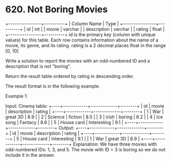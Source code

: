 # 620. Not Boring Movies

+----------------+----------+
| Column Name | Type |
+----------------+----------+
| id | int |
| movie | varchar |
| description | varchar |
| rating | float |
+----------------+----------+
id is the primary key (column with unique values) for this table.
Each row contains information about the name of a movie, its genre, and its rating.
rating is a 2 decimal places float in the range [0, 10]

Write a solution to report the movies with an odd-numbered ID and a description that is not "boring".

Return the result table ordered by rating in descending order.

The result format is in the following example.

Example 1:

Input:
Cinema table:
+----+------------+-------------+--------+
| id | movie | description | rating |
+----+------------+-------------+--------+
| 1 | War | great 3D | 8.9 |
| 2 | Science | fiction | 8.5 |
| 3 | irish | boring | 6.2 |
| 4 | Ice song | Fantacy | 8.6 |
| 5 | House card | Interesting | 9.1 |
+----+------------+-------------+--------+
Output:
+----+------------+-------------+--------+
| id | movie | description | rating |
+----+------------+-------------+--------+
| 5 | House card | Interesting | 9.1 |
| 1 | War | great 3D | 8.9 |
+----+------------+-------------+--------+
Explanation:
We have three movies with odd-numbered IDs: 1, 3, and 5. The movie with ID = 3 is boring so we do not include it in the answer.
